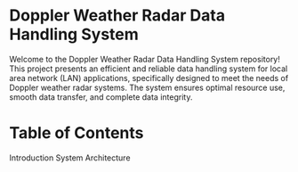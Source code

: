 # Doppler Weather Radar Data Handling System
Welcome to the Doppler Weather Radar Data Handling System repository! This project presents an efficient and reliable data handling system for local area network (LAN) applications, specifically designed to meet the needs of Doppler weather radar systems. The system ensures optimal resource use, smooth data transfer, and complete data integrity.
# Table of Contents
Introduction
System Architecture
